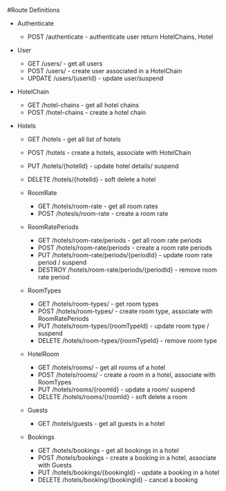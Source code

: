#Route Definitions

- Authenticate
  - POST /authenticate - authenticate user return HotelChains, Hotel

- User
  - GET /users/ - get all users
  - POST /users/ - create user associated in a HotelChain
  - UPDATE /users/{userId} - update user/suspend

- HotelChain
  - GET /hotel-chains - get all hotel chains
  - POST /hotel-chains - create a hotel chain

- Hotels
  - GET /hotels - get all list of hotels
  - POST /hotels - create a hotels, associate with HotelChain
  - PUT /hotels/{hotelId} - update hotel details/ suspend
  - DELETE /hotels/{hotelId} - soft delete a hotel

  - RoomRate
    - GET /hotels/room-rate - get all room rates
    - POST /hotesls/room-rate - create a room rate

  - RoomRatePeriods
    - GET /hotels/room-rate/periods - get all room rate periods
    - POST /hotels/room-rate/periods - create a room rate periods
    - PUT /hotels/room-rate/periods/{periodId} - update room rate period / suspend
    - DESTROY /hotels/room-rate/periods/{periodId} - remove room rate period

  - RoomTypes
    - GET /hotels/room-types/ - get room types
    - POST /hotels/room-types/ - create room type, associate with RoomRatePeriods
    - PUT /hotels/room-types/{roomTypeId} - update room type / suspend
    - DELETE /hotels/room-types/{roomTypeId} - remove room type

  - HotelRoom
    - GET /hotels/rooms/ - get all rooms of a hotel
    - POST /hotels/rooms/ - create a room in a hotel, associate with RoomTypes
    - PUT /hotels/rooms/{roomId} - update a room/ suspend
    - DELETE /hotels/rooms/{roomId} - soft delete a room

  - Guests
    - GET /hotels/guests - get all guests in a hotel

  - Bookings
    - GET /hotels/bookings - get all bookings in a hotel
    - POST /hotels/bookings - create a booking in a hotel, associate with Guests
    - PUT  /hotels/bookings/{bookingId} - update a booking in a hotel
    - DELETE /hotels/booking/{bookingId} - cancel a booking
